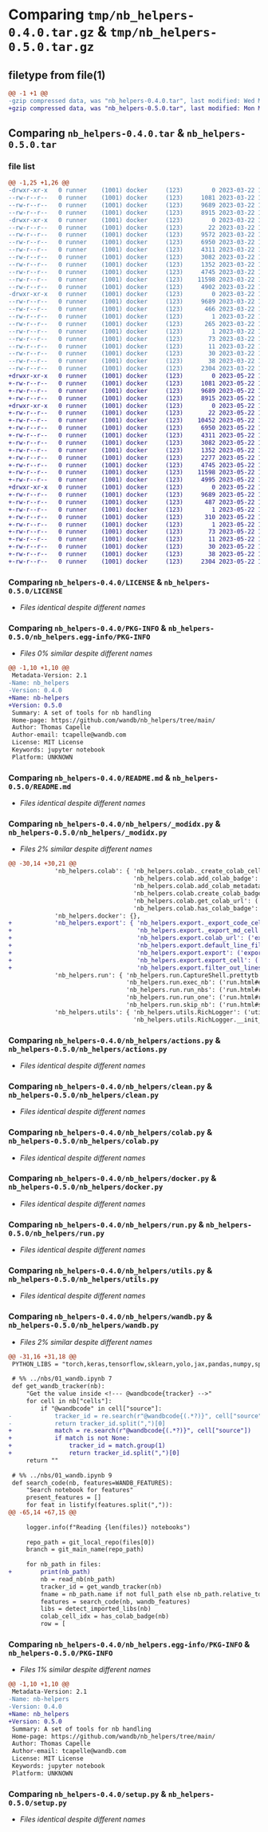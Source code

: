 # Comparing `tmp/nb_helpers-0.4.0.tar.gz` & `tmp/nb_helpers-0.5.0.tar.gz`

## filetype from file(1)

```diff
@@ -1 +1 @@
-gzip compressed data, was "nb_helpers-0.4.0.tar", last modified: Wed Mar 22 17:18:55 2023, max compression
+gzip compressed data, was "nb_helpers-0.5.0.tar", last modified: Mon May 22 15:19:20 2023, max compression
```

## Comparing `nb_helpers-0.4.0.tar` & `nb_helpers-0.5.0.tar`

### file list

```diff
@@ -1,25 +1,26 @@
-drwxr-xr-x   0 runner    (1001) docker     (123)        0 2023-03-22 17:18:55.637310 nb_helpers-0.4.0/
--rw-r--r--   0 runner    (1001) docker     (123)     1081 2023-03-22 17:18:47.000000 nb_helpers-0.4.0/LICENSE
--rw-r--r--   0 runner    (1001) docker     (123)     9689 2023-03-22 17:18:55.637310 nb_helpers-0.4.0/PKG-INFO
--rw-r--r--   0 runner    (1001) docker     (123)     8915 2023-03-22 17:18:47.000000 nb_helpers-0.4.0/README.md
-drwxr-xr-x   0 runner    (1001) docker     (123)        0 2023-03-22 17:18:55.637310 nb_helpers-0.4.0/nb_helpers/
--rw-r--r--   0 runner    (1001) docker     (123)       22 2023-03-22 17:18:47.000000 nb_helpers-0.4.0/nb_helpers/__init__.py
--rw-r--r--   0 runner    (1001) docker     (123)     9572 2023-03-22 17:18:47.000000 nb_helpers-0.4.0/nb_helpers/_modidx.py
--rw-r--r--   0 runner    (1001) docker     (123)     6950 2023-03-22 17:18:47.000000 nb_helpers-0.4.0/nb_helpers/actions.py
--rw-r--r--   0 runner    (1001) docker     (123)     4311 2023-03-22 17:18:47.000000 nb_helpers-0.4.0/nb_helpers/clean.py
--rw-r--r--   0 runner    (1001) docker     (123)     3082 2023-03-22 17:18:47.000000 nb_helpers-0.4.0/nb_helpers/colab.py
--rw-r--r--   0 runner    (1001) docker     (123)     1352 2023-03-22 17:18:47.000000 nb_helpers-0.4.0/nb_helpers/docker.py
--rw-r--r--   0 runner    (1001) docker     (123)     4745 2023-03-22 17:18:47.000000 nb_helpers-0.4.0/nb_helpers/run.py
--rw-r--r--   0 runner    (1001) docker     (123)    11598 2023-03-22 17:18:47.000000 nb_helpers-0.4.0/nb_helpers/utils.py
--rw-r--r--   0 runner    (1001) docker     (123)     4902 2023-03-22 17:18:47.000000 nb_helpers-0.4.0/nb_helpers/wandb.py
-drwxr-xr-x   0 runner    (1001) docker     (123)        0 2023-03-22 17:18:55.637310 nb_helpers-0.4.0/nb_helpers.egg-info/
--rw-r--r--   0 runner    (1001) docker     (123)     9689 2023-03-22 17:18:55.000000 nb_helpers-0.4.0/nb_helpers.egg-info/PKG-INFO
--rw-r--r--   0 runner    (1001) docker     (123)      466 2023-03-22 17:18:55.000000 nb_helpers-0.4.0/nb_helpers.egg-info/SOURCES.txt
--rw-r--r--   0 runner    (1001) docker     (123)        1 2023-03-22 17:18:55.000000 nb_helpers-0.4.0/nb_helpers.egg-info/dependency_links.txt
--rw-r--r--   0 runner    (1001) docker     (123)      265 2023-03-22 17:18:55.000000 nb_helpers-0.4.0/nb_helpers.egg-info/entry_points.txt
--rw-r--r--   0 runner    (1001) docker     (123)        1 2023-03-22 17:18:55.000000 nb_helpers-0.4.0/nb_helpers.egg-info/not-zip-safe
--rw-r--r--   0 runner    (1001) docker     (123)       73 2023-03-22 17:18:55.000000 nb_helpers-0.4.0/nb_helpers.egg-info/requires.txt
--rw-r--r--   0 runner    (1001) docker     (123)       11 2023-03-22 17:18:55.000000 nb_helpers-0.4.0/nb_helpers.egg-info/top_level.txt
--rw-r--r--   0 runner    (1001) docker     (123)       30 2023-03-22 17:18:47.000000 nb_helpers-0.4.0/pyproject.toml
--rw-r--r--   0 runner    (1001) docker     (123)       38 2023-03-22 17:18:55.637310 nb_helpers-0.4.0/setup.cfg
--rw-r--r--   0 runner    (1001) docker     (123)     2304 2023-03-22 17:18:47.000000 nb_helpers-0.4.0/setup.py
+drwxr-xr-x   0 runner    (1001) docker     (123)        0 2023-05-22 15:19:20.165432 nb_helpers-0.5.0/
+-rw-r--r--   0 runner    (1001) docker     (123)     1081 2023-05-22 15:19:10.000000 nb_helpers-0.5.0/LICENSE
+-rw-r--r--   0 runner    (1001) docker     (123)     9689 2023-05-22 15:19:20.165432 nb_helpers-0.5.0/PKG-INFO
+-rw-r--r--   0 runner    (1001) docker     (123)     8915 2023-05-22 15:19:10.000000 nb_helpers-0.5.0/README.md
+drwxr-xr-x   0 runner    (1001) docker     (123)        0 2023-05-22 15:19:20.161432 nb_helpers-0.5.0/nb_helpers/
+-rw-r--r--   0 runner    (1001) docker     (123)       22 2023-05-22 15:19:10.000000 nb_helpers-0.5.0/nb_helpers/__init__.py
+-rw-r--r--   0 runner    (1001) docker     (123)    10452 2023-05-22 15:19:10.000000 nb_helpers-0.5.0/nb_helpers/_modidx.py
+-rw-r--r--   0 runner    (1001) docker     (123)     6950 2023-05-22 15:19:10.000000 nb_helpers-0.5.0/nb_helpers/actions.py
+-rw-r--r--   0 runner    (1001) docker     (123)     4311 2023-05-22 15:19:10.000000 nb_helpers-0.5.0/nb_helpers/clean.py
+-rw-r--r--   0 runner    (1001) docker     (123)     3082 2023-05-22 15:19:10.000000 nb_helpers-0.5.0/nb_helpers/colab.py
+-rw-r--r--   0 runner    (1001) docker     (123)     1352 2023-05-22 15:19:10.000000 nb_helpers-0.5.0/nb_helpers/docker.py
+-rw-r--r--   0 runner    (1001) docker     (123)     2277 2023-05-22 15:19:10.000000 nb_helpers-0.5.0/nb_helpers/export.py
+-rw-r--r--   0 runner    (1001) docker     (123)     4745 2023-05-22 15:19:10.000000 nb_helpers-0.5.0/nb_helpers/run.py
+-rw-r--r--   0 runner    (1001) docker     (123)    11598 2023-05-22 15:19:10.000000 nb_helpers-0.5.0/nb_helpers/utils.py
+-rw-r--r--   0 runner    (1001) docker     (123)     4995 2023-05-22 15:19:10.000000 nb_helpers-0.5.0/nb_helpers/wandb.py
+drwxr-xr-x   0 runner    (1001) docker     (123)        0 2023-05-22 15:19:20.165432 nb_helpers-0.5.0/nb_helpers.egg-info/
+-rw-r--r--   0 runner    (1001) docker     (123)     9689 2023-05-22 15:19:20.000000 nb_helpers-0.5.0/nb_helpers.egg-info/PKG-INFO
+-rw-r--r--   0 runner    (1001) docker     (123)      487 2023-05-22 15:19:20.000000 nb_helpers-0.5.0/nb_helpers.egg-info/SOURCES.txt
+-rw-r--r--   0 runner    (1001) docker     (123)        1 2023-05-22 15:19:20.000000 nb_helpers-0.5.0/nb_helpers.egg-info/dependency_links.txt
+-rw-r--r--   0 runner    (1001) docker     (123)      310 2023-05-22 15:19:20.000000 nb_helpers-0.5.0/nb_helpers.egg-info/entry_points.txt
+-rw-r--r--   0 runner    (1001) docker     (123)        1 2023-05-22 15:19:20.000000 nb_helpers-0.5.0/nb_helpers.egg-info/not-zip-safe
+-rw-r--r--   0 runner    (1001) docker     (123)       73 2023-05-22 15:19:20.000000 nb_helpers-0.5.0/nb_helpers.egg-info/requires.txt
+-rw-r--r--   0 runner    (1001) docker     (123)       11 2023-05-22 15:19:20.000000 nb_helpers-0.5.0/nb_helpers.egg-info/top_level.txt
+-rw-r--r--   0 runner    (1001) docker     (123)       30 2023-05-22 15:19:10.000000 nb_helpers-0.5.0/pyproject.toml
+-rw-r--r--   0 runner    (1001) docker     (123)       38 2023-05-22 15:19:20.165432 nb_helpers-0.5.0/setup.cfg
+-rw-r--r--   0 runner    (1001) docker     (123)     2304 2023-05-22 15:19:10.000000 nb_helpers-0.5.0/setup.py
```

### Comparing `nb_helpers-0.4.0/LICENSE` & `nb_helpers-0.5.0/LICENSE`

 * *Files identical despite different names*

### Comparing `nb_helpers-0.4.0/PKG-INFO` & `nb_helpers-0.5.0/nb_helpers.egg-info/PKG-INFO`

 * *Files 0% similar despite different names*

```diff
@@ -1,10 +1,10 @@
 Metadata-Version: 2.1
-Name: nb_helpers
-Version: 0.4.0
+Name: nb-helpers
+Version: 0.5.0
 Summary: A set of tools for nb handling
 Home-page: https://github.com/wandb/nb_helpers/tree/main/
 Author: Thomas Capelle
 Author-email: tcapelle@wandb.com
 License: MIT License
 Keywords: jupyter notebook
 Platform: UNKNOWN
```

### Comparing `nb_helpers-0.4.0/README.md` & `nb_helpers-0.5.0/README.md`

 * *Files identical despite different names*

### Comparing `nb_helpers-0.4.0/nb_helpers/_modidx.py` & `nb_helpers-0.5.0/nb_helpers/_modidx.py`

 * *Files 2% similar despite different names*

```diff
@@ -30,14 +30,21 @@
             'nb_helpers.colab': { 'nb_helpers.colab._create_colab_cell': ('colab.html#_create_colab_cell', 'nb_helpers/colab.py'),
                                   'nb_helpers.colab.add_colab_badge': ('colab.html#add_colab_badge', 'nb_helpers/colab.py'),
                                   'nb_helpers.colab.add_colab_metadata': ('colab.html#add_colab_metadata', 'nb_helpers/colab.py'),
                                   'nb_helpers.colab.create_colab_badge_cell': ('colab.html#create_colab_badge_cell', 'nb_helpers/colab.py'),
                                   'nb_helpers.colab.get_colab_url': ('colab.html#get_colab_url', 'nb_helpers/colab.py'),
                                   'nb_helpers.colab.has_colab_badge': ('colab.html#has_colab_badge', 'nb_helpers/colab.py')},
             'nb_helpers.docker': {},
+            'nb_helpers.export': { 'nb_helpers.export._export_code_cell': ('export.html#_export_code_cell', 'nb_helpers/export.py'),
+                                   'nb_helpers.export._export_md_cell': ('export.html#_export_md_cell', 'nb_helpers/export.py'),
+                                   'nb_helpers.export.colab_url': ('export.html#colab_url', 'nb_helpers/export.py'),
+                                   'nb_helpers.export.default_line_filter': ('export.html#default_line_filter', 'nb_helpers/export.py'),
+                                   'nb_helpers.export.export': ('export.html#export', 'nb_helpers/export.py'),
+                                   'nb_helpers.export.export_cell': ('export.html#export_cell', 'nb_helpers/export.py'),
+                                   'nb_helpers.export.filter_out_lines': ('export.html#filter_out_lines', 'nb_helpers/export.py')},
             'nb_helpers.run': { 'nb_helpers.run.CaptureShell.prettytb': ('run.html#captureshell.prettytb', 'nb_helpers/run.py'),
                                 'nb_helpers.run.exec_nb': ('run.html#exec_nb', 'nb_helpers/run.py'),
                                 'nb_helpers.run.run_nbs': ('run.html#run_nbs', 'nb_helpers/run.py'),
                                 'nb_helpers.run.run_one': ('run.html#run_one', 'nb_helpers/run.py'),
                                 'nb_helpers.run.skip_nb': ('run.html#skip_nb', 'nb_helpers/run.py')},
             'nb_helpers.utils': { 'nb_helpers.utils.RichLogger': ('utils.html#richlogger', 'nb_helpers/utils.py'),
                                   'nb_helpers.utils.RichLogger.__init__': ('utils.html#richlogger.__init__', 'nb_helpers/utils.py'),
```

### Comparing `nb_helpers-0.4.0/nb_helpers/actions.py` & `nb_helpers-0.5.0/nb_helpers/actions.py`

 * *Files identical despite different names*

### Comparing `nb_helpers-0.4.0/nb_helpers/clean.py` & `nb_helpers-0.5.0/nb_helpers/clean.py`

 * *Files identical despite different names*

### Comparing `nb_helpers-0.4.0/nb_helpers/colab.py` & `nb_helpers-0.5.0/nb_helpers/colab.py`

 * *Files identical despite different names*

### Comparing `nb_helpers-0.4.0/nb_helpers/docker.py` & `nb_helpers-0.5.0/nb_helpers/docker.py`

 * *Files identical despite different names*

### Comparing `nb_helpers-0.4.0/nb_helpers/run.py` & `nb_helpers-0.5.0/nb_helpers/run.py`

 * *Files identical despite different names*

### Comparing `nb_helpers-0.4.0/nb_helpers/utils.py` & `nb_helpers-0.5.0/nb_helpers/utils.py`

 * *Files identical despite different names*

### Comparing `nb_helpers-0.4.0/nb_helpers/wandb.py` & `nb_helpers-0.5.0/nb_helpers/wandb.py`

 * *Files 2% similar despite different names*

```diff
@@ -31,16 +31,18 @@
 PYTHON_LIBS = "torch,keras,tensorflow,sklearn,yolo,jax,pandas,numpy,spacy,transformers,lightning,fastai"
 
 # %% ../nbs/01_wandb.ipynb 7
 def get_wandb_tracker(nb):
     "Get the value inside <!--- @wandbcode{tracker} -->"
     for cell in nb["cells"]:
         if "@wandbcode" in cell["source"]:
-            tracker_id = re.search(r"@wandbcode{(.*?)}", cell["source"]).group(1)
-            return tracker_id.split(",")[0]
+            match = re.search(r"@wandbcode{(.*?)}", cell["source"])
+            if match is not None:
+                tracker_id = match.group(1)  
+                return tracker_id.split(",")[0]
     return ""
 
 # %% ../nbs/01_wandb.ipynb 9
 def search_code(nb, features=WANDB_FEATURES):
     "Search notebook for features"
     present_features = []
     for feat in listify(features.split(",")):
@@ -65,14 +67,15 @@
 
     logger.info(f"Reading {len(files)} notebooks")
 
     repo_path = git_local_repo(files[0])
     branch = git_main_name(repo_path)
 
     for nb_path in files:
+        print(nb_path)
         nb = read_nb(nb_path)
         tracker_id = get_wandb_tracker(nb)
         fname = nb_path.name if not full_path else nb_path.relative_to(repo_path)
         features = search_code(nb, wandb_features)
         libs = detect_imported_libs(nb)
         colab_cell_idx = has_colab_badge(nb)
         row = [
```

### Comparing `nb_helpers-0.4.0/nb_helpers.egg-info/PKG-INFO` & `nb_helpers-0.5.0/PKG-INFO`

 * *Files 1% similar despite different names*

```diff
@@ -1,10 +1,10 @@
 Metadata-Version: 2.1
-Name: nb-helpers
-Version: 0.4.0
+Name: nb_helpers
+Version: 0.5.0
 Summary: A set of tools for nb handling
 Home-page: https://github.com/wandb/nb_helpers/tree/main/
 Author: Thomas Capelle
 Author-email: tcapelle@wandb.com
 License: MIT License
 Keywords: jupyter notebook
 Platform: UNKNOWN
```

### Comparing `nb_helpers-0.4.0/setup.py` & `nb_helpers-0.5.0/setup.py`

 * *Files identical despite different names*

